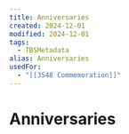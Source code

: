 ```yaml
---
title: Anniversaries
created: 2024-12-01
modified: 2024-12-01
tags:
  - TBSMetadata
alias: Anniversaries
usedFor:
  - "[[3548 Commemoration]]"
---
```

# Anniversaries
